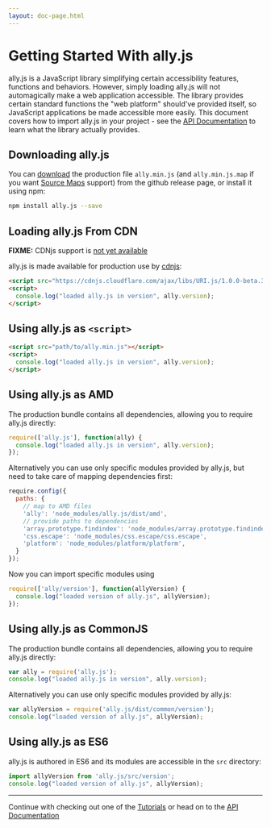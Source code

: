 ```yaml
---
layout: doc-page.html
---
```


# Getting Started With ally.js

ally.js is a JavaScript library simplifying certain accessibility features, functions and behaviors. However, simply loading ally.js will not automagically make a web application accessible. The library provides certain standard functions the "web platform" should've provided itself, so JavaScript applications be made accessible more easily. This document covers how to import ally.js in your project - see the [API Documentation](api/README.md) to learn what the library actually provides.


## Downloading ally.js

You can [download](https://github.com/medialize/ally.js/releases) the production file `ally.min.js` (and `ally.min.js.map` if you want [Source Maps](http://www.html5rocks.com/en/tutorials/developertools/sourcemaps/) support) from the github release page, or install it using npm:

```sh
npm install ally.js --save
```

## Loading ally.js From CDN

**FIXME:** CDNjs support is [not yet available](https://github.com/cdnjs/cdnjs/issues/6020)

ally.js is made available for production use by [cdnjs](https://cdnjs.com/libraries/ally.js):

```html
<script src="https://cdnjs.cloudflare.com/ajax/libs/URI.js/1.0.0-beta.3/ally.min.js"></script>
<script>
  console.log("loaded ally.js in version", ally.version);
</script>
```


## Using ally.js as `<script>`

```html
<script src="path/to/ally.min.js"></script>
<script>
  console.log("loaded ally.js in version", ally.version);
</script>
```


## Using ally.js as AMD

The production bundle contains all dependencies, allowing you to require ally.js directly:

```js
require(['ally.js'], function(ally) {
  console.log("loaded ally.js in version", ally.version);
});
```

Alternatively you can use only specific modules provided by ally.js, but need to take care of mapping dependencies first:

```js
require.config({
  paths: {
    // map to AMD files
    'ally': 'node_modules/ally.js/dist/amd',
    // provide paths to dependencies
    'array.prototype.findindex': 'node_modules/array.prototype.findindex/index',
    'css.escape': 'node_modules/css.escape/css.escape',
    'platform': 'node_modules/platform/platform',
  }
});
```

Now you can import specific modules using

```js
require(['ally/version'], function(allyVersion) {
  console.log("loaded version of ally.js", allyVersion);
});
```


## Using ally.js as CommonJS

The production bundle contains all dependencies, allowing you to require ally.js directly:

```js
var ally = require('ally.js');
console.log("loaded ally.js in version", ally.version);
```

Alternatively you can use only specific modules provided by ally.js:

```js
var allyVersion = require('ally.js/dist/common/version');
console.log("loaded version of ally.js", allyVersion);
```


## Using ally.js as ES6

ally.js is authored in ES6 and its modules are accessible in the `src` directory:

```js
import allyVersion from 'ally.js/src/version';
console.log("loaded version of ally.js", allyVersion);
```

---

Continue with checking out one of the [Tutorials](tutorials/README.md) or head on to the [API Documentation](api/README.md)

